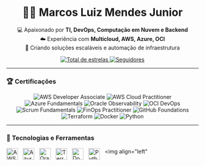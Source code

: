 <!-- =========================================
🌩️ PORTFÓLIO DE MARCOS LUIZ MENDES JUNIOR
========================================= -->

<div align="center">

# 👨‍💻 Marcos Luiz Mendes Junior

💻 Apaixonado por **TI, DevOps, Computação em Nuvem e Backend**  
☁️ Experiência com **Multicloud, AWS, Azure, OCI**  
🚀 Criando soluções escaláveis e automação de infraestrutura

<p align="center">
    <a href="https://github.com/SEU_USUARIO_AQUI?tab=repositories&sort=stargazers">
        <img 
            alt="Total de estrelas" 
            title="Total de estrelas GitHub" 
            src="https://custom-icon-badges.demolab.com/github/stars/SEU_USUARIO_AQUI?color=55960c&style=for-the-badge&labelColor=488207&logo=star&label=estrelas"
        />
    </a>
    <a href="https://github.com/SEU_USUARIO_AQUI?tab=followers">
        <img 
            alt="Seguidores" 
            title="Me siga no GitHub" 
            src="https://custom-icon-badges.demolab.com/github/followers/SEU_USUARIO_AQUI?color=236ad3&labelColor=1155ba&style=for-the-badge&logo=github&label=Seguidores&logoColor=white"
        />
    </a>
</p>

</div>

---

### 🏆 Certificações

<div align="center">

![AWS Developer Associate](https://img.shields.io/badge/AWS-Developer_Associate-FF9900?style=for-the-badge&logo=amazon-aws&logoColor=white)
![AWS Cloud Practitioner](https://img.shields.io/badge/AWS-Cloud_Practitioner-232F3E?style=for-the-badge&logo=amazon-aws&logoColor=white)
![Azure Fundamentals](https://img.shields.io/badge/Azure-Fundamentals-0078D4?style=for-the-badge&logo=microsoftazure&logoColor=white)
![Oracle Observability](https://img.shields.io/badge/OCI-Observability_Professional-F80000?style=for-the-badge&logo=oracle&logoColor=white)
![OCI DevOps](https://img.shields.io/badge/OCI-DevOps_Professional-F80000?style=for-the-badge&logo=oracle&logoColor=white)
![Scrum Fundamentals](https://img.shields.io/badge/Scrum-Fundamentals-009FDA?style=for-the-badge&logo=scrumalliance&logoColor=white)
![FinOps Practitioner](https://img.shields.io/badge/FinOps-Practitioner-0061F2?style=for-the-badge&logo=finopsfoundation&logoColor=white)
![GitHub Foundations](https://img.shields.io/badge/GitHub-Foundations-181717?style=for-the-badge&logo=github&logoColor=white)
![Terraform](https://img.shields.io/badge/Terraform-Practitioner-623CE4?style=for-the-badge&logo=terraform&logoColor=white)
![Docker](https://img.shields.io/badge/Docker-Essentials-2496ED?style=for-the-badge&logo=docker&logoColor=white)
![Python](https://img.shields.io/badge/Python-Developer-3776AB?style=for-the-badge&logo=python&logoColor=white)

</div>

---

### 🤖 Tecnologias e Ferramentas

<img 
    align="left" 
    alt="AWS"
    title="AWS" 
    width="30px" 
    style="padding-right: 10px;" 
    src="https://cdn.jsdelivr.net/gh/devicons/devicon@latest/icons/amazonwebservices/amazonwebservices-original.svg" 
/>
<img 
    align="left" 
    alt="Azure" 
    title="Azure"
    width="30px" 
    style="padding-right: 10px;" 
    src="https://cdn.jsdelivr.net/gh/devicons/devicon@latest/icons/azure/azure-original.svg" 
/>
<img 
    align="left" 
    alt="Oracle" 
    title="Oracle Cloud"
    width="30px" 
    style="padding-right: 10px;" 
    src="https://cdn.jsdelivr.net/gh/devicons/devicon@latest/icons/oracle/oracle-original.svg" 
/>
<img 
    align="left" 
    alt="Terraform" 
    title="Terraform"
    width="30px" 
    style="padding-right: 10px;" 
    src="https://cdn.jsdelivr.net/gh/devicons/devicon@latest/icons/terraform/terraform-original.svg" 
/>
<img 
    align="left" 
    alt="Docker" 
    title="Docker"
    width="30px" 
    style="padding-right: 10px;" 
    src="https://cdn.jsdelivr.net/gh/devicons/devicon@latest/icons/docker/docker-original.svg" 
/>
<img 
    align="left" 
    alt="Python" 
    title="Python"
    width="30px" 
    style="padding-right: 10px;" 
    src="https://cdn.jsdelivr.net/gh/devicons/devicon@latest/icons/python/python-original.svg" 
/>
<img 
    align="left"
